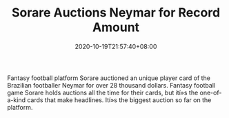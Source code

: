 ﻿---
title: "Sorare Auctions Neymar for Record Amount"
date: 2020-10-19T21:57:40+08:00
lastmod: 2020-10-19T16:45:40+08:00
draft: false
authors: ["Joe"]
description: "Fantasy football platform Sorare auctioned an unique player card of the Brazilian footballer Neymar for over 28 thousand dollars. Fantasy football game Sorare holds auctions all the time for their cards, but ití»s the one-of-a-kind cards that make headlines. Ití»s the biggest auction so far on the platform."
featuredImage: "sorare-auctions-neymar-for-record-amount.png"
tags: ["Virtual World","Play to Earn"]
categories: ["news"]
news: ["Virtual World"]
weight: 
lightgallery: true
pinned: false
recommend: false
recommend1: false
---

Fantasy football platform Sorare auctioned an unique player card of the Brazilian footballer Neymar for over 28 thousand dollars. Fantasy football game Sorare holds auctions all the time for their cards, but ití»s the one-of-a-kind cards that make headlines. Ití»s the biggest auction so far on the platform.

<!--more-->


